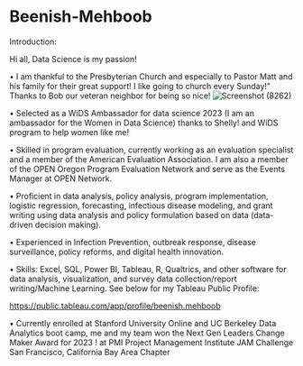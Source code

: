 # Beenish-Mehboob
Introduction:

Hi all, Data Science is my passion!

• I am thankful to the Presbyterian Church and especially to Pastor Matt and his family for their great support! I like going to church every Sunday!" Thanks to Bob our veteran neighbor for being so nice!
![Screenshot (8262)](https://github.com/user-attachments/assets/f76b0405-5ee4-44a4-b63f-27fc31b9e8db)

• Selected as a WiDS Ambassador for data science 2023 (I am an ambassador for the Women in Data Science) thanks to Shelly! and WiDS program to help women like me!

• Skilled in program evaluation, currently working as an evaluation specialist and a member of the American Evaluation Association. I am also a member of the OPEN Oregon Program Evaluation Network and serve as the Events Manager at OPEN Network.

• Proficient in data analysis, policy analysis, program implementation, logistic regression, forecasting, infectious disease modeling, and grant writing using data analysis and policy formulation based on data (data-driven decision making).

• Experienced in Infection Prevention, outbreak response, disease surveillance, policy reforms, and digital health innovation. 

• Skills: Excel, SQL, Power BI, Tableau, R, Qualtrics, and other software for data analysis, visualization, and survey data collection/report writing/Machine Learning. See below for my Tableau Public Profile:

https://public.tableau.com/app/profile/beenish.mehboob 

• Currently enrolled at Stanford University Online and UC Berkeley Data Analytics boot camp, me and my team won the Next Gen Leaders Change Maker Award for 2023 ! at PMI Project Management Institute JAM Challenge San Francisco, California Bay Area Chapter
